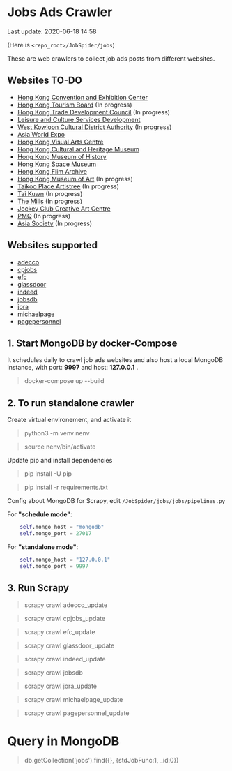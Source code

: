 # Jobs Ads Crawler

Last update: 2020-06-18 14:58

(Here is `<repo_root>/JobSpider/jobs`)

These are web crawlers to collect job ads posts from different websites.

## Websites TO-DO
- [Hong Kong Convention and Exhibition Center](https://www.hkcec.com)
- [Hong Kong Tourism Board](https://www.discoverhongkong.com/us/index.html) (In progress)
- [Hong Kong Trade Development Council](https://www.hktdc.com) (In progress)
- [Leisure and Culture Services Development](https://www.lcsd.gov.hk/en/)
- [West Kowloon Cultural District Authority](https://www.westkowloon.hk/en) (In progress)
- [Asia World Expo](https://www.asiaworld-expo.com)
- [Hong Kong Visual Arts Centre](https://www.lcsd.gov.hk/CE/Museum/APO/en_US/web/apo/va_main.html)
- [Hong Kong Cultural and Heritage Museum](https://www.heritagemuseum.gov.hk/en_US/web/hm/highlights.html)
- [Hong Kong Museum of History](https://hk.history.museum/en_US/web/mh/index.html)
- [Hong Kong Space Museum](https://www.lcsd.gov.hk/CE/Museum/Space/en_US/web/spm/whatsnew.html)
- [Hong Kong Flim Archive](https://www.filmarchive.gov.hk/en_US/web/hkfa/aboutus/openhl.html)
- [Hong Kong Museum of Art](https://hk.art.museum/en_US/web/ma/home.html) (In progress)
- [Taikoo Place Artistree](https://www.taikooplace.com/en/artistree) (In progress)
- [Tai Kuwn](https://www.taikwun.hk/en/) (In progress)
- [The Mills](http://www.themills.com.hk/en/) (In progress)
- [Jockey Club Creative Art Centre](https://www.jccac.org.hk/?lang=en)
- [PMQ](https://www.pmq.org.hk) (In progress)
- [Asia Society](https://asiasociety.org/hong-kong) (In progress)

## Websites supported

- [adecco](https://www.adecco.com.hk/)
- [cpjobs](https://www.cpjobs.com/hk/jobs/)
- [efc](https://www.efinancialcareers.hk/sitemap/html#jobsBySector)
- [glassdoor](https://www.glassdoor.com.hk/index.htm?countryRedirect=true)
- [indeed](https://www.indeed.ae/jobs?q=Islamic%20Finance&vjk=8db8f17434c93fa3)
- [jobsdb](https://hk.jobsdb.com/hk/jobs/banking-finance/1)
- [jora](https://hk.jora.com/j?q=&l=&sp=homepage)
- [michaelpage](https://www.michaelpage.com.hk/job-search)
- [pagepersonnel](https://www.pagepersonnel.com.hk/)

## 1. Start MongoDB by docker-Compose

It schedules daily to crawl job ads websites and also host a local MongoDB instance, with port: **9997** and host: **127.0.0.1** .

> docker-compose up --build


## 2. To run standalone crawler

Create virtual environement, and activate it

> python3 -m venv nenv

> source nenv/bin/activate

Update pip and install dependencies

> pip install -U pip

> pip install -r requirements.txt

Config about MongoDB for Scrapy, edit `/JobSpider/jobs/jobs/pipelines.py`


For **"schedule mode"**:

```python
    self.mongo_host = "mongodb"
    self.mongo_port = 27017
```

For **"standalone mode"**:

```python
    self.mongo_host = "127.0.0.1"
    self.mongo_port = 9997
```

## 3. Run Scrapy

> scrapy crawl adecco_update

> scrapy crawl cpjobs_update

> scrapy crawl efc_update

> scrapy crawl glassdoor_update

> scrapy crawl indeed_update

> scrapy crawl jobsdb

> scrapy crawl jora_update

> scrapy crawl michaelpage_update

> scrapy crawl pagepersonnel_update

# Query in MongoDB

> db.getCollection('jobs').find({}, {stdJobFunc:1, _id:0})
